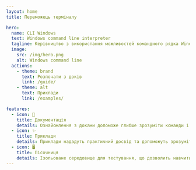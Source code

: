 ```yaml
---
layout: home
title: Переможець терміналу

hero:
  name: CLI Windows
  text: Windows command line interpreter
  tagline: Керівництво з використання можливостей командного рядка Windows
  image:
    src: /img/hero.png
    alt: Windows command line
  actions:
    - theme: brand
      text: Розпочати з доків
      link: /guide/
    - theme: alt
      text: Приклади
      link: /examples/

features:
  - icon: 📑
    title: Документація
    details: Ознайомлення з доками допоможе глибше зрозуміти команди і виконувати різноманітні завдання в системі
  - icon: ✨
    title: Приклади
    details: Приклади нададуть практичний досвід та допоможуть зрозуміти, як застосовувати команди в реальних сценаріях
  - icon: 🖥
    title: Пісочниця
    details: Ізольоване середовище для тестування, що дозволить навчитися використовувати команди безпечно
---
```

